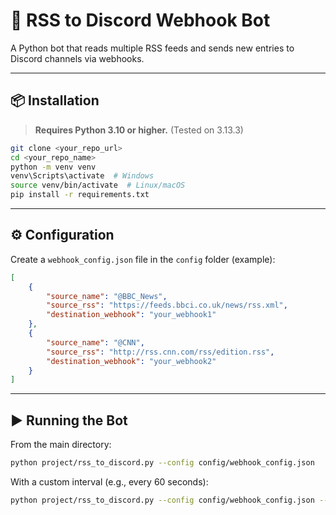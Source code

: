 # 📢 RSS to Discord Webhook Bot

A Python bot that reads multiple RSS feeds and sends new entries to Discord channels via webhooks.

---

## 📦 Installation
> **Requires Python 3.10 or higher.** (Tested on 3.13.3)
```bash
git clone <your_repo_url>
cd <your_repo_name>
python -m venv venv
venv\Scripts\activate  # Windows
source venv/bin/activate  # Linux/macOS
pip install -r requirements.txt
```

---

## ⚙️ Configuration

Create a `webhook_config.json` file in the `config` folder (example):

```json
[
    {
        "source_name": "@BBC_News",
        "source_rss": "https://feeds.bbci.co.uk/news/rss.xml",
        "destination_webhook": "your_webhook1"
    },
    {
        "source_name": "@CNN",
        "source_rss": "http://rss.cnn.com/rss/edition.rss",
        "destination_webhook": "your_webhook2"
    }
]
```

---

## ▶️ Running the Bot

From the main directory:

```bash
python project/rss_to_discord.py --config config/webhook_config.json
```

With a custom interval (e.g., every 60 seconds):

```bash
python project/rss_to_discord.py --config config/webhook_config.json --interval 60
```
